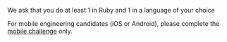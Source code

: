 We ask that you do at least 1 in Ruby and 1 in a language  of your choice

For mobile engineering candidates (iOS or Android), please complete the [mobile challenge](https://github.com/avantcredit/programming_challenges/blob/master/mobile.md) only. 
